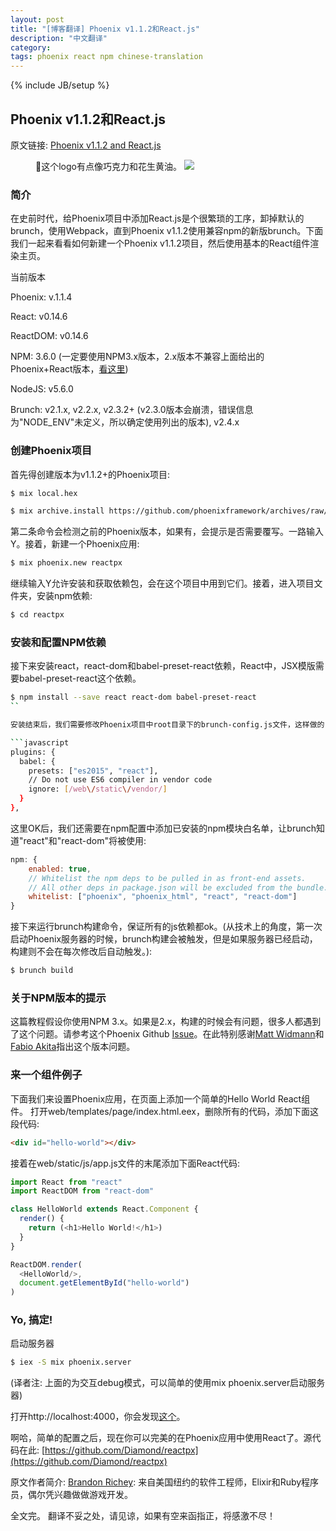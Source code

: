 ```yaml
---
layout: post
title: "[博客翻译] Phoenix v1.1.2和React.js"
description: "中文翻译"
category:
tags: phoenix react npm chinese-translation
---
```

{% include JB/setup %}

## Phoenix v1.1.2和React.js

原文链接: [Phoenix v1.1.2 and React.js
](https://medium.com/@diamondgfx/phoenix-v1-1-2-and-react-js-3dbd195a880a#.nadyhxiyx)

<figure>
    🎉这个logo有点像巧克力和花生黄油。
    <img src="https://cdn-images-1.medium.com/max/1600/1*qN1NFtAvST7tkBx5gDfmDw.png" style="max-width: 500px;margin: auto;"/>
</figure>


### 简介

在史前时代，给Phoenix项目中添加React.js是个很繁琐的工序，卸掉默认的brunch，使用Webpack，直到Phoenix v1.1.2使用兼容npm的新版brunch。下面我们一起来看看如何新建一个Phoenix v1.1.2项目，然后使用基本的React组件渲染主页。

当前版本

Phoenix: v.1.1.4

React: v0.14.6

ReactDOM: v0.14.6

NPM: 3.6.0 (一定要使用NPM3.x版本，2.x版本不兼容上面给出的Phoenix+React版本，[看这里](https://github.com/phoenixframework/phoenix/issues/1410))

NodeJS: v5.6.0

Brunch: v2.1.x, v2.2.x, v2.3.2+ (v2.3.0版本会崩溃，错误信息为"NODE_ENV"未定义，所以确定使用列出的版本), v2.4.x

### 创建Phoenix项目

首先得创建版本为v1.1.2+的Phoenix项目:

```bash
$ mix local.hex

$ mix archive.install https://github.com/phoenixframework/archives/raw/master/phoenix_new.ez
```

第二条命令会检测之前的Phoenix版本，如果有，会提示是否需要覆写。一路输入Y。接着，新建一个Phoenix应用:

```bash
$ mix phoenix.new reactpx
```

继续输入Y允许安装和获取依赖包，会在这个项目中用到它们。接着，进入项目文件夹，安装npm依赖:

```bash
$ cd reactpx
```

### 安装和配置NPM依赖

接下来安装react，react-dom和babel-preset-react依赖，React中，JSX模版需要babel-preset-react这个依赖。

```bash
$ npm install --save react react-dom babel-preset-react
``

安装结束后，我们需要修改Phoenix项目中root目录下的brunch-config.js文件，这样做的目的是为了让Phoenix项目使用刚刚安装的新模块。首先找到plugins对象的位置，在plugins里找到子对象babel。

```javascript
plugins: {
  babel: {
    presets: ["es2015", "react"],
    // Do not use ES6 compiler in vendor code
    ignore: [/web\/static\/vendor/]
  }
},
```

这里OK后，我们还需要在npm配置中添加已安装的npm模块白名单，让brunch知道"react"和"react-dom"将被使用:

```javascript
npm: {
    enabled: true,
    // Whitelist the npm deps to be pulled in as front-end assets.
    // All other deps in package.json will be excluded from the bundle.
    whitelist: ["phoenix", "phoenix_html", "react", "react-dom"]
}
```

接下来运行brunch构建命令，保证所有的js依赖都ok。(从技术上的角度，第一次启动Phoenix服务器的时候，brunch构建会被触发，但是如果服务器已经启动，构建则不会在每次修改后自动触发。):

```bash
$ brunch build
```

### 关于NPM版本的提示

这篇教程假设你使用NPM 3.x。如果是2.x，构建的时候会有问题，很多人都遇到了这个问题。请参考这个Phoenix Github [Issue](https://github.com/phoenixframework/phoenix/issues/1410#issuecomment-166001866)。在此特别感谢[Matt Widmann](https://medium.com/u/9abc4f3b3a89)和[Fabio Akita](https://medium.com/u/9a78859fae43)指出这个版本问题。

### 来一个组件例子

下面我们来设置Phoenix应用，在页面上添加一个简单的Hello World React组件。
打开web/templates/page/index.html.eex，删除所有的代码，添加下面这段代码:

```html
<div id="hello-world"></div>
```

接着在web/static/js/app.js文件的末尾添加下面React代码:

```javascript
import React from "react"
import ReactDOM from "react-dom"

class HelloWorld extends React.Component {
  render() {
    return (<h1>Hello World!</h1>)
  }
}

ReactDOM.render(
  <HelloWorld/>,
  document.getElementById("hello-world")
)
```

### Yo, 搞定!

启动服务器

```bash
$ iex -S mix phoenix.server
```

(译者注: 上面的为交互debug模式，可以简单的使用mix phoenix.server启动服务器)

打开http://localhost:4000，你会发现[这个](https://cdn-images-1.medium.com/max/1600/1*l76j9FFIBqyZBi2T2MIQcg.png)。

啊哈，简单的配置之后，现在你可以完美的在Phoenix应用中使用React了。源代码在此: [https://github.com/Diamond/reactpx](https://github.com/Diamond/reactpx)

原文作者简介:
[Brandon Richey](https://medium.com/@diamondgfx): 来自美国纽约的软件工程师，Elixir和Ruby程序员，偶尔凭兴趣做做游戏开发。

全文完。
翻译不妥之处，请见谅，如果有空来函指正，将感激不尽！

